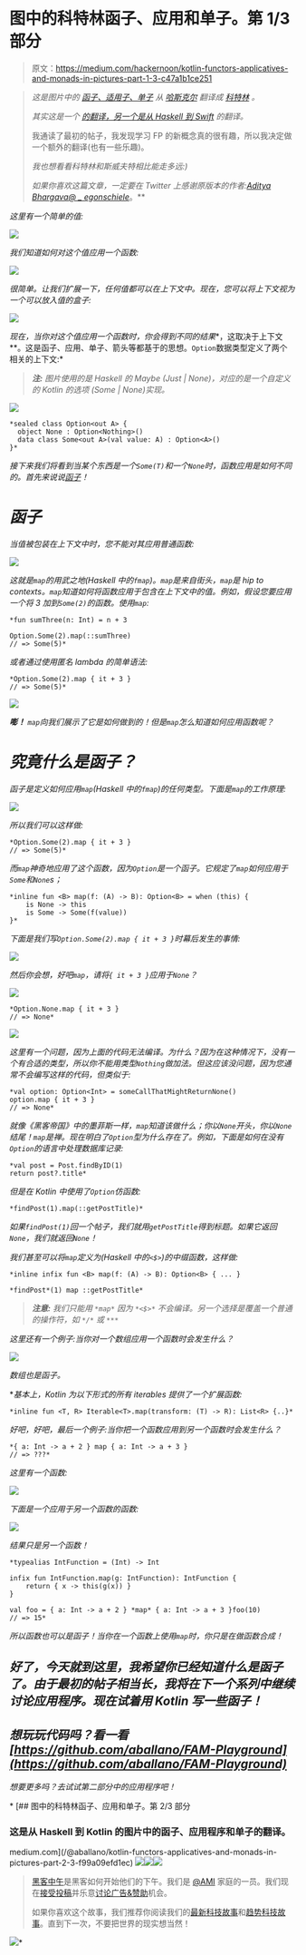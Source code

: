 # 图中的科特林函子、应用和单子。第 1/3 部分

> 原文：<https://medium.com/hackernoon/kotlin-functors-applicatives-and-monads-in-pictures-part-1-3-c47a1b1ce251>

> *这是图片中的* [*函子、适用子、单子*](http://adit.io/posts/2013-04-17-functors,_applicatives,_and_monads_in_pictures.html) *从* [*哈斯克尔*](https://www.haskell.org/) *翻译成* [*科特林*](https://hackernoon.com/tagged/kotlin) *。*
> 
> *其实这是一个* [*的翻译，另一个是从 Haskell 到 Swift*](http://www.mokacoding.com/blog/functor-applicative-monads-in-pictures/) *的翻译。*
> 
> 我通读了最初的帖子，我发现学习 FP 的新概念真的很有趣，所以我决定做一个额外的翻译(也有一些乐趣)。
> 
> *我也想看看科特林和斯威夫特相比能走多远:)*
> 
> *如果你喜欢这篇文章，一定要在 Twitter 上感谢原版本的作者:*[*Aditya Bhargava*](http://adit.io/index.html)*[*@ _ egonschiele*](https://twitter.com/_egonschiele)*。**

*这里有一个简单的值:*

*![](img/81f326dda24642ed8a12d6922451bb76.png)*

*我们知道如何对这个值应用一个函数:*

*![](img/2e0a97ada72f23acc6c34b88b2551d69.png)*

*很简单。让我们扩展一下，任何值都可以在上下文中。现在，您可以将上下文视为一个可以放入值的盒子:*

*![](img/81868662c399e6581ef107292dfb4f3e.png)*

*现在，当你对这个值应用一个函数时，你会得到不同的结果**，这取决于上下文**。这是函子、应用、单子、箭头等都基于的思想。`Option`数据类型定义了两个相关的上下文:*

> ****注:*** *图片使用的是 Haskell 的 Maybe (Just | None)，对应的是一个自定义的 Kotlin 的*选项 *(Some | None)实现。**

*![](img/f11872c9e063960150aed809f884a089.png)*

```
*sealed class Option<out A> {
  object None : Option<Nothing>()
  data class Some<out A>(val value: A) : Option<A>()
}*
```

*接下来我们将看到当某个东西是一个`Some(T)`和一个`None`时，函数应用是如何不同的。首先来说说[函子](https://hackernoon.com/tagged/functors)！*

# *函子*

*当值被包装在上下文中时，您不能对其应用普通函数:*

*![](img/489bfdbbf3aecee23027ef4999c94cee.png)*

*这就是`map`的用武之地(Haskell 中的`fmap`)。`map`是来自街头，`map`是 hip to contexts。`map`知道如何将函数应用于包含在上下文中的值。例如，假设您要应用一个将 3 加到`Some(2)`的函数。使用`map`:*

```
*fun sumThree(n: Int) = n + 3

Option.Some(2).map(::sumThree)
// => Some(5)*
```

*或者通过使用匿名 lambda 的简单语法:*

```
*Option.Some(2).map { it + 3 }
// => Some(5)*
```

*![](img/347491fcbad4cae7016cf7de26cce829.png)*

***嘭！** `map`向我们展示了它是如何做到的！但是`map`怎么知道如何应用函数呢？*

# *究竟什么是函子？*

*函子是定义如何应用`map`(Haskell 中的`fmap`)的任何类型。下面是`map`的工作原理:*

*![](img/af44241d1aa59a73660e204cc53b3687.png)*

*所以我们可以这样做:*

```
*Option.Some(2).map { it + 3 }
// => Some(5)*
```

*而`map`神奇地应用了这个函数，因为`Option`是一个函子。它规定了`map`如何应用于`Some`和`None`s；*

```
*inline fun <B> map(f: (A) -> B): Option<B> = when (this) {
    is None -> this
    is Some -> Some(f(value))
}*
```

*下面是我们写`Option.Some(2).map { it + 3 }`时幕后发生的事情:*

*![](img/c1d1897dc7e1cb2e0250d1ed83e53013.png)*

*然后你会想，好吧`map`，请将`{ it + 3 }`应用于`None`？*

*![](img/731e838c656b965b0942393128f8fe5d.png)*

```
*Option.None.map { it + 3 }
// => None*
```

*![](img/90eed1b0d2ca29ce49f79cea706f6aba.png)*

*这里有一个问题，因为上面的代码无法编译。为什么？因为在这种情况下，没有一个有合适的类型，所以你不能用类型`Nothing`做加法。但这应该没问题，因为您通常不会编写这样的代码，但类似于:*

```
*val option: Option<Int> = someCallThatMightReturnNone()
option.map { it + 3 }
// => None*
```

*就像《黑客帝国》中的墨菲斯一样，`map`知道该做什么；你以`None`开头，你以`None`结尾！`map`是禅。现在明白了`Option`型为什么存在了。例如，下面是如何在没有`Option`的语言中处理数据库记录:*

```
*val post = Post.findByID(1)
return post?.title*
```

*但是在 Kotlin 中使用了`Option`仿函数:*

```
*findPost(1).map(::getPostTitle)*
```

*如果`findPost(1)`回一个帖子，我们就用`getPostTitle`得到标题。如果它返回`None`，我们就返回`None`！*

*我们甚至可以将`map`定义为(Haskell 中的`<$>`)的中缀函数，这样做:*

```
*inline infix fun <B> map(f: (A) -> B): Option<B> { ... }

*findPost*(1) map ::getPostTitle*
```

> ****注意:*** *我们只能用* `*map*` *因为* `*<$>*` *不会编译。另一个选择是覆盖一个普通的操作符，如* `*/*` *或* `***`*

*这里还有一个例子:当你对一个数组应用一个函数时会发生什么？*

*![](img/5ffe305652e0b117d56f73a1f13209d8.png)*

*数组也是函子。*

**基本上，Kotlin 为以下形式的所有 iterables 提供了一个扩展函数:*

```
*inline fun <T, R> Iterable<T>.map(transform: (T) -> R): List<R> {..}*
```

*好吧，好吧，最后一个例子:当你把一个函数应用到另一个函数时会发生什么？*

```
*{ a: Int -> a + 2 } map { a: Int -> a + 3 }
// => ???*
```

*这里有一个函数:*

*![](img/5d047d247fa58149d89edc09329b2566.png)*

*下面是一个应用于另一个函数的函数:*

*![](img/fec305ea21ba2746c4c8e8751ffa891b.png)*

*结果只是另一个函数！*

```
*typealias IntFunction = (Int) -> Int

infix fun IntFunction.map(g: IntFunction): IntFunction {
    return { x -> this(g(x)) }
}

val foo = { a: Int -> a + 2 } *map* { a: Int -> a + 3 }foo(10)
// => 15*
```

*所以函数也可以是函子！当你在一个函数上使用`map`时，你只是在做函数合成！*

## *好了，今天就到这里，我希望你已经知道什么是函子了。由于最初的帖子相当长，我将在下一个系列中继续讨论应用程序。现在试着用 Kotlin 写一些函子！*

## *想玩玩代码吗？看一看[https://github.com/aballano/FAM-Playground](https://github.com/aballano/FAM-Playground)*

*想要更多吗？去试试第二部分中的应用程序吧！*

*[](/@aballano/kotlin-functors-applicatives-and-monads-in-pictures-part-2-3-f99a09efd1ec) [## 图中的科特林函子、应用和单子。第 2/3 部分

### 这是从 Haskell 到 Kotlin 的图片中的函子、应用程序和单子的翻译。

medium.com](/@aballano/kotlin-functors-applicatives-and-monads-in-pictures-part-2-3-f99a09efd1ec) [![](img/50ef4044ecd4e250b5d50f368b775d38.png)](http://bit.ly/HackernoonFB)[![](img/979d9a46439d5aebbdcdca574e21dc81.png)](https://goo.gl/k7XYbx)[![](img/2930ba6bd2c12218fdbbf7e02c8746ff.png)](https://goo.gl/4ofytp)

> [黑客中午](http://bit.ly/Hackernoon)是黑客如何开始他们的下午。我们是 [@AMI](http://bit.ly/atAMIatAMI) 家庭的一员。我们现在[接受投稿](http://bit.ly/hackernoonsubmission)并乐意[讨论广告&赞助](mailto:partners@amipublications.com)机会。
> 
> 如果你喜欢这个故事，我们推荐你阅读我们的[最新科技故事](http://bit.ly/hackernoonlatestt)和[趋势科技故事](https://hackernoon.com/trending)。直到下一次，不要把世界的现实想当然！

![](img/be0ca55ba73a573dce11effb2ee80d56.png)*
